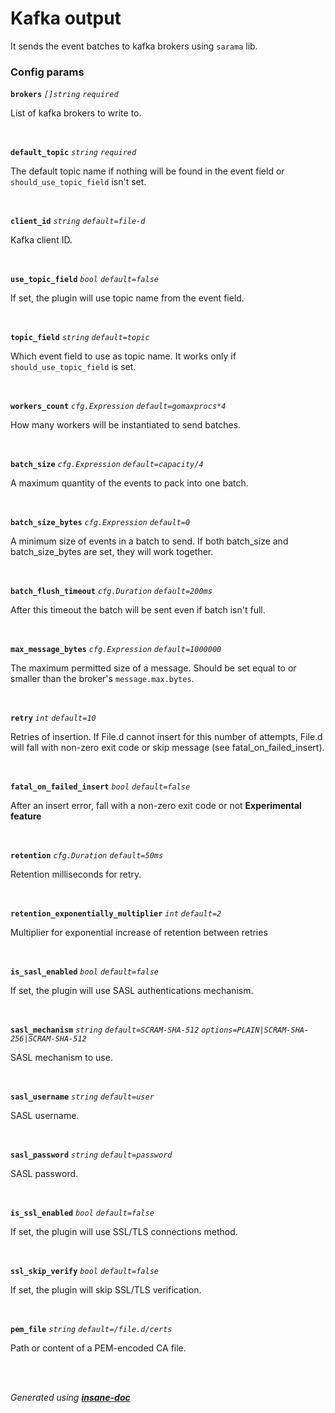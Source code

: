 # Kafka output
It sends the event batches to kafka brokers using `sarama` lib.

### Config params
**`brokers`** *`[]string`* *`required`* 

List of kafka brokers to write to.

<br>

**`default_topic`** *`string`* *`required`* 

The default topic name if nothing will be found in the event field or `should_use_topic_field` isn't set.

<br>

**`client_id`** *`string`* *`default=file-d`* 

Kafka client ID.

<br>

**`use_topic_field`** *`bool`* *`default=false`* 

If set, the plugin will use topic name from the event field.

<br>

**`topic_field`** *`string`* *`default=topic`* 

Which event field to use as topic name. It works only if `should_use_topic_field` is set.

<br>

**`workers_count`** *`cfg.Expression`* *`default=gomaxprocs*4`* 

How many workers will be instantiated to send batches.

<br>

**`batch_size`** *`cfg.Expression`* *`default=capacity/4`* 

A maximum quantity of the events to pack into one batch.

<br>

**`batch_size_bytes`** *`cfg.Expression`* *`default=0`* 

A minimum size of events in a batch to send.
If both batch_size and batch_size_bytes are set, they will work together.

<br>

**`batch_flush_timeout`** *`cfg.Duration`* *`default=200ms`* 

After this timeout the batch will be sent even if batch isn't full.

<br>

**`max_message_bytes`** *`cfg.Expression`* *`default=1000000`* 

The maximum permitted size of a message.
Should be set equal to or smaller than the broker's `message.max.bytes`.

<br>

**`retry`** *`int`* *`default=10`* 

Retries of insertion. If File.d cannot insert for this number of attempts,
File.d will fall with non-zero exit code or skip message (see fatal_on_failed_insert).

<br>

**`fatal_on_failed_insert`** *`bool`* *`default=false`* 

After an insert error, fall with a non-zero exit code or not
**Experimental feature**

<br>

**`retention`** *`cfg.Duration`* *`default=50ms`* 

Retention milliseconds for retry.

<br>

**`retention_exponentially_multiplier`** *`int`* *`default=2`* 

Multiplier for exponential increase of retention between retries

<br>

**`is_sasl_enabled`** *`bool`* *`default=false`* 

If set, the plugin will use SASL authentications mechanism.

<br>

**`sasl_mechanism`** *`string`* *`default=SCRAM-SHA-512`* *`options=PLAIN|SCRAM-SHA-256|SCRAM-SHA-512`* 

SASL mechanism to use.

<br>

**`sasl_username`** *`string`* *`default=user`* 

SASL username.

<br>

**`sasl_password`** *`string`* *`default=password`* 

SASL password.

<br>

**`is_ssl_enabled`** *`bool`* *`default=false`* 

If set, the plugin will use SSL/TLS connections method.

<br>

**`ssl_skip_verify`** *`bool`* *`default=false`* 

If set, the plugin will skip SSL/TLS verification.

<br>

**`pem_file`** *`string`* *`default=/file.d/certs`* 

Path or content of a PEM-encoded CA file.

<br>


<br>*Generated using [__insane-doc__](https://github.com/vitkovskii/insane-doc)*